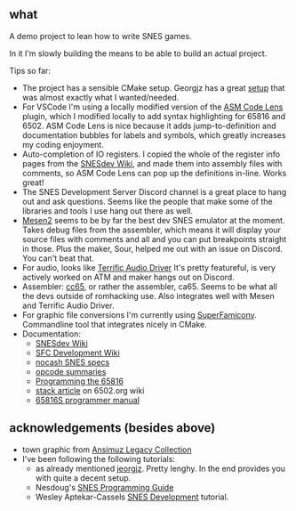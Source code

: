 ## what

A demo project to lean how to write SNES games.

In it I'm slowly building the means to be able to build an actual project.

Tips so far:
- The project has a sensible CMake setup. Georgjz has a great [setup](https://georgjz.github.io/snesaa10/)
  that was almost exactly what I wanted/needed.
- For VSCode I'm using a locally modified version of the
  [ASM Code Lens](https://github.com/maziac/asm-code-lens) plugin, which I modified locally to add
  syntax highlighting for 65816 and 6502. ASM Code Lens is nice because it adds jump-to-definition
  and documentation bubbles for labels and symbols, which greatly increases my coding enjoyment.
- Auto-completion of IO registers. I copied the whole of the register info pages from the
  [SNESdev Wiki](https://snes.nesdev.org/wiki/SNESdev_Wiki), and made them into assembly
  files with comments, so ASM Code Lens can pop up the definitions in-line. Works great!
- The SNES Development Server Discord channel is a great place to hang out and ask questions.
  Seems like the people that make some of the libraries and tools I use hang out there as well.
- [Mesen2](https://github.com/SourMesen/Mesen2) seems to be by far the best dev SNES emulator at
  the moment. Takes debug files from the assembler, which means it will display your source files
  with comments and all and you can put breakpoints straight in those. Plus the maker, Sour, helped
  me out with an issue on Discord. You can't beat that.
- For audio, looks like [Terrific Audio Driver](https://github.com/undisbeliever/terrific-audio-driver)
  It's pretty featureful, is very actively worked on ATM and maker hangs out on Discord.
- Assembler: [cc65](https://cc65.github.io), or rather the assembler, ca65. Seems to be what all the
  devs outside of romhacking use. Also integrates well with Mesen and Terrific Audio Driver.
- For graphic file conversions I'm currently using [SuperFamiconv](https://github.com/Optiroc/SuperFamiconv).
  Commandline tool that integrates nicely in CMake.
- Documentation:
  - [SNESdev Wiki](https://snes.nesdev.org/wiki/SNESdev_Wiki)
  - [SFC Development Wiki](https://wiki.superfamicom.org)
  - [nocash SNES specs](https://problemkaputt.de/fullsnes.htm)
  - [opcode summaries](https://undisbeliever.net/snesdev/65816-opcodes.html)
  - [Programming the 65816](https://www.amazon.com/Programming-65816-Including-65C02-65802/dp/0893037893)
  - [stack article](http://6502org.wikidot.com/software-65816-parameters-on-stack) on 6502.org wiki
  - [65816S programmer manual](https://www.westerndesigncenter.com/wdc/documentation/w65c816s.pdf)


## acknowledgements (besides above)

- town graphic from [Ansimuz Legacy Collection](https://ansimuz.itch.io/gothicvania-patreon-collection)
- I've been following the following tutorials:
  - as already mentioned [jeorgjz](https://georgjz.github.io/snesaa01/). Pretty lenghy. In the end
    provides you with quite a decent setup.
  - Nesdoug's [SNES Programming Guide](https://nesdoug.com/2020/03/19/snes-projects/)
  - Wesley Aptekar-Cassels [SNES Development](https://blog.wesleyac.com/posts/snes-dev-1-getting-started) tutorial.